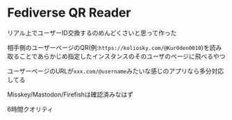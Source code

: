 # Fediverse QR Reader

リアル上でユーザーID交換するのめんどくさいと思って作った

相手側のユーザーページのQR(例:`https://koliosky.com/@Kur0den0010`)を読み取ることであらかじめ指定したインスタンスのそのユーザのページに飛べるやつ

ユーザーページのURLが`xxx.com/@username`みたいな感じのアプリなら多分対応してる


Misskey/Mastodon/Firefishは確認済みなはず

6時間クオリティ
